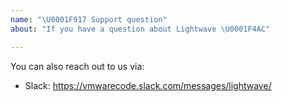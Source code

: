 ```yaml
---
name: "\U0001F917 Support question"
about: "If you have a question about Lightwave \U0001F4AC"

---
```


You can also reach out to us via:
- Slack: https://vmwarecode.slack.com/messages/lightwave/
